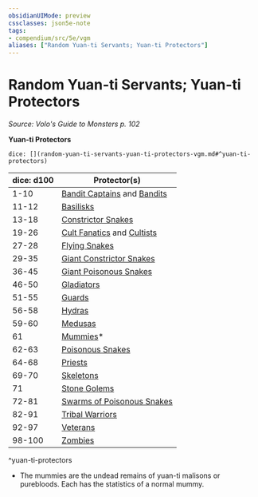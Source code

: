```yaml
---
obsidianUIMode: preview
cssclasses: json5e-note
tags:
- compendium/src/5e/vgm
aliases: ["Random Yuan-ti Servants; Yuan-ti Protectors"]
---
```

# Random Yuan-ti Servants; Yuan-ti Protectors
*Source: Volo's Guide to Monsters p. 102* 

**Yuan-ti Protectors**

`dice: [](random-yuan-ti-servants-yuan-ti-protectors-vgm.md#^yuan-ti-protectors)`

| dice: d100 | Protector(s) |
|------------|--------------|
| 1-10 | [Bandit Captains](compendium/bestiary/humanoid/bandit-captain.md) and [Bandits](compendium/bestiary/humanoid/bandit.md) |
| 11-12 | [Basilisks](compendium/bestiary/monstrosity/basilisk.md) |
| 13-18 | [Constrictor Snakes](compendium/bestiary/beast/constrictor-snake.md) |
| 19-26 | [Cult Fanatics](compendium/bestiary/humanoid/cult-fanatic.md) and [Cultists](compendium/bestiary/humanoid/cultist.md) |
| 27-28 | [Flying Snakes](compendium/bestiary/beast/flying-snake.md) |
| 29-35 | [Giant Constrictor Snakes](compendium/bestiary/beast/giant-constrictor-snake.md) |
| 36-45 | [Giant Poisonous Snakes](compendium/bestiary/beast/giant-poisonous-snake.md) |
| 46-50 | [Gladiators](compendium/bestiary/humanoid/gladiator.md) |
| 51-55 | [Guards](compendium/bestiary/humanoid/guard.md) |
| 56-58 | [Hydras](compendium/bestiary/monstrosity/hydra.md) |
| 59-60 | [Medusas](compendium/bestiary/monstrosity/medusa.md) |
| 61 | [Mummies](compendium/bestiary/undead/mummy.md)* |
| 62-63 | [Poisonous Snakes](compendium/bestiary/beast/poisonous-snake.md) |
| 64-68 | [Priests](compendium/bestiary/humanoid/priest.md) |
| 69-70 | [Skeletons](compendium/bestiary/undead/skeleton.md) |
| 71 | [Stone Golems](compendium/bestiary/construct/stone-golem.md) |
| 72-81 | [Swarms of Poisonous Snakes](compendium/bestiary/beast/swarm-of-poisonous-snakes.md) |
| 82-91 | [Tribal Warriors](compendium/bestiary/humanoid/tribal-warrior.md) |
| 92-97 | [Veterans](compendium/bestiary/humanoid/veteran.md) |
| 98-100 | [Zombies](compendium/bestiary/undead/zombie.md) |
^yuan-ti-protectors

* The mummies are the undead remains of yuan-ti malisons or purebloods. Each has the statistics of a normal mummy.